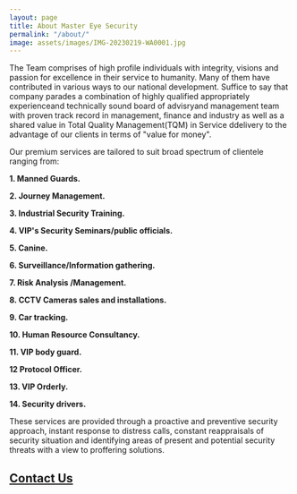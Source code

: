 ```yaml
---
layout: page
title: About Master Eye Security
permalink: "/about/"
image: assets/images/IMG-20230219-WA0001.jpg
---
```


The Team comprises of high profile individuals with integrity, visions and passion for excellence in their service to humanity. Many of them have contributed in various ways to our national development. Suffice to say that company parades a combination of highly qualified appropriately experienceand technically sound board of advisryand management team with proven track record in management, finance and industry as well as a shared value in Total Quality Management(TQM) in Service ddelivery to the advantage of our clients in terms of "value for money".

Our premium services are tailored to suit broad spectrum of clientele ranging from:

**1. Manned Guards.**

**2. Journey Management.**

**3. Industrial Security Training.**

**4. VIP's Security Seminars/public officials.**

**5. Canine.**

**6. Surveillance/Information gathering.**

**7. Risk Analysis /Management.**

**8. CCTV Cameras sales and installations.**

**9. Car tracking.**

**10. Human Resource Consultancy.**

**11. VIP body guard.** 

**12  Protocol Officer.**

**13. VIP Orderly.**

**14. Security drivers.**
 
 These services are provided through a proactive and preventive security approach, instant response to distress calls, constant reappraisals of security situation and identifying areas of present and potential security threats with a view to proffering solutions.


## [Contact Us](/contact)

